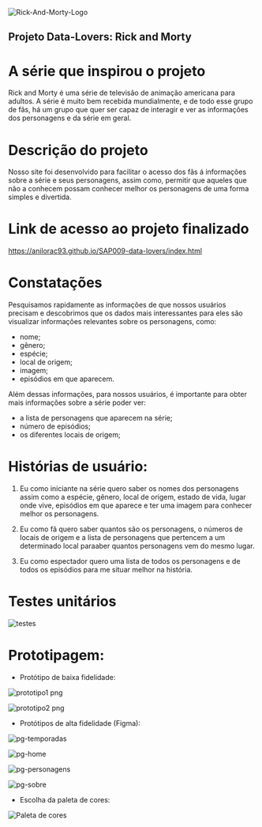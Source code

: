 ![Rick-And-Morty-Logo](https://user-images.githubusercontent.com/110473504/221887743-8f3f9363-9722-42de-9b9f-bf4056714ab3.png)

## Projeto Data-Lovers: Rick and Morty

# A série que inspirou o projeto

Rick and Morty é uma série de televisão de animação americana para adultos. A
série é muito bem recebida mundialmente, e de todo esse grupo de fãs, há um
grupo que quer ser capaz de interagir e ver as informações dos personagens e da
série em geral.

# Descrição do projeto

Nosso site foi desenvolvido para facilitar o acesso dos fãs á informações sobre a série e 
seus personagens, assim como, permitir que aqueles que não a conhecem possam conhecer melhor
os personagens de uma forma simples e divertida.

# Link de acesso ao projeto finalizado

https://anilorac93.github.io/SAP009-data-lovers/index.html

# Constatações

Pesquisamos rapidamente as informações de que nossos usuários precisam e descobrimos que os 
dados mais interessantes para eles são visualizar informações relevantes sobre os personagens, como:
- nome;
- gênero;
- espécie;
- local de origem;
- imagem;
- episódios em que aparecem.

Além dessas informações, para nossos usuários, é importante para obter mais informações sobre a série poder ver:
- a lista de personagens que aparecem na série;
- número de episódios;
- os diferentes locais de origem;
 
# Histórias de usuário:

1. Eu como iniciante na série quero saber os nomes dos personagens assim como a espécie, 
gênero, local de origem, estado de vida, lugar onde vive, episódios em que aparece e ter uma 
imagem para conhecer melhor os personagens.

2. Eu como fã quero saber quantos são os personagens, o números de locais de origem e a lista 
de personagens que pertencem a um determinado local paraaber quantos personagens vem do mesmo lugar.

3. Eu como espectador quero uma lista de todos os personagens e de todos os episódios
para me situar melhor na história.

# Testes unitários

![testes](https://user-images.githubusercontent.com/110473504/223775809-8930901c-5a53-48a3-8ba4-59c140c54b90.png)

# Prototipagem: 

* Protótipo de baixa fidelidade:

![prototipo1 png](https://user-images.githubusercontent.com/110473504/221890831-d6d5e11d-fc7f-4316-8bd4-12d5a2858899.jpeg)

![prototipo2 png](https://user-images.githubusercontent.com/110473504/221890837-bef325a8-31ae-47de-bd67-fab95648350f.jpeg)


* Protótipos de alta fidelidade (Figma):

![pg-temporadas](https://user-images.githubusercontent.com/110473504/221890103-55d19222-6c16-4284-b268-9fbbc854f394.png)

![pg-home](https://user-images.githubusercontent.com/110473504/221890112-98ebc3a0-581c-4ddd-9e1a-a9547f0dabe0.png)

![pg-personagens](https://user-images.githubusercontent.com/110473504/221890115-f66adda5-16d2-49cd-90fa-7200a63e171c.png)

![pg-sobre](https://user-images.githubusercontent.com/110473504/221890120-91b07132-bf56-4136-b883-12500b3ddf59.png)


* Escolha da paleta de cores:

![Paleta de cores](https://user-images.githubusercontent.com/110473504/221887980-ee80c006-df0b-4963-8fee-d751d91d8cbc.png)

